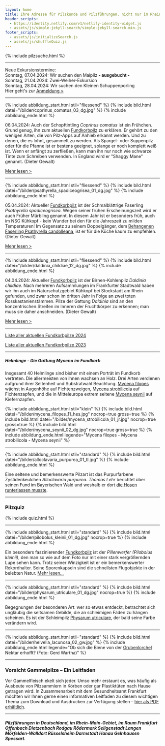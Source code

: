 ```yaml
---
layout: home
title: Ihre Adresse für Pilzkunde und Pilzführungen, nicht nur im Rhein-Main-Gebiet
header_scripts:
  - https://identity.netlify.com/v1/netlify-identity-widget.js
  - assets/js/simple-jekyll-search/simple-jekyll-search.min.js
footer_scripts:
  - assets/js/initializeSearch.js
  - assets/js/shuffleQuiz.js
---
```

{% include pilzsuche.html %}

- - -

Neue Exkursionstermine:\
Sonntag, 07.04.2024: Wir suchen den Maipilz **\- ausgebucht -**\
Sonntag, 21.04.2024: Zwei-Weiher-Exkursion\
Sonntag, 28.04.2024: Wir suchen den Kleinen Schuppenporling\
Hier geht's zur [Anmeldung >](/termine)

- - -

{% include abbildung_start.html stil="fliessend" %}
{% include bild.html datei="/bilder/coprinus_comatus_03_dg.jpg" %}
{% include abbildung_ende.html %}

06.04.2024: Auch der Schopftintling *Coprinus comatus* ist ein Frühchen. Grund genug, ihn zum aktuellen [Fundkorbpilz](AA "Glossar-") zu erklären. Er gehört zu den wenigen Arten, die von Pilz-Apps auf Anhieb erkannt werden. Und zu denen, die es lohnt, gesammelt zu werden. Als Spargel- oder Suppenpilz oder für die Pfanne ist er bestens geeignet, solange er noch komplett weiß ist. Wenn er anfängt zu zerfließen, kann man ihn nur noch wie schwarze Tinte zum Schreiben verwenden. In England wird er "Shaggy Mane" genannt. (Dieter Gewalt)

[Mehr lesen >](/pilze/coprinus-comatus-schopftintling)

<div style="clear:  both"></div>

- - -

{% include abbildung_start.html stil="fliessend" %}
{% include bild.html datei="/bilder/psathyrella_spadiceogrisea_01_dg.jpg" %}
{% include abbildung_ende.html %}

05.04.2024: Aktueller [Fundkorbpilz](AA "Glossar-") ist der Schmalblättrige Faserling *Psathyrella spadiceogrisea*. Wegen seiner frühen Erscheinungszeit wird er auch Früher Mürbling genannt.  In diesem Jahr ist er besonders früh, auch im NSG Kühkopf - kein Wunder bei den für die Jahreszeit zu milden Temperaturen! Im Gegensatz zu seinem Doppelgänger, dem [Behangenen Faserling Psathyrella candolleana](/pilze/psathyrella-candolleana-behangener-faserling), ist er für die Küche kaum zu empfehlen.  (Dieter Gewalt)

[Mehr lesen >](/pilze/psathyrella-spadiceogrisea-schmalblättriger-faserling-früher-mürbling)

<div style="clear:  both"></div>

- - -

{% include abbildung_start.html stil="fliessend" %}
{% include bild.html datei="/bilder/daldinia_childiae_12_dg.jpg" %}
{% include abbildung_ende.html %}

04.04.2024: Aktueller [Fundkorbpilz](AA "Glossar-") ist der Birnen-Kohlenpilz *Daldinia childiae*. Nach mehreren Aufsammlungen im Frankfurter Stadtwald haben wir ihn auch im Naturschutzgebiet Kühkopf bei Stockstadt am Rhein gefunden, und zwar schon im dritten Jahr in Folge an zwei toten Rosskastanienstämmen. Pilze der Gattung *Daldinia* sind an den konzentrischen Streifen im Inneren der Fruchtkörper zu erkennen; man muss sie daher anschneiden. (Dieter Gewalt)

[Mehr lesen >](/pilze/daldinia-childiae-birnen-kohlenpilz)

<div style="clear:  both"></div>

- - -

[Liste aller aktuellen Fundkorbpilze 2024](/artikel/liste-aller-aktuellen-fundkorbpilze-2024.html)

[Liste aller aktuellen Fundkorbpilze 2023](/artikel/liste-aller-aktuellen-fundkorbpilze-2023.html)

- - -

##### Helmlinge - Die Gattung *Mycena* im Fundkorb

Insgesamt 40 Helmlinge sind bisher mit einem Porträt im Fundkorb vertreten. Die allermeisten von ihnen wachsen an Holz. Drei Arten verdienen aufgrund ihrer Seltenheit und Substratwahl Beachtung. [Mycena filopes](/pilze/mycena-filopes-zerbrechlicher-fadenhelmling) wächst in Augenhöhe auf Fichtenzweigen, [Mycena strobilicola](/pilze/mycena-strobilicola-fichtenzapfenhelmling) auf Fichtenzapfen, und die in Mitteleuropa extrem seltene [Mycena seynii](/pilze/mycena-seynii-mediterraner-kiefernzapfenhelmling) auf Kiefernzapfen.

{% include abbildung_start.html stil="klein" %}
{% include bild.html datei="/bilder/mycena_filopes_11_hes.jpg" nocrop=true gross=true %}
{% include bild.html datei="/bilder/mycena_strobilicola_01_jr.jpg" nocrop=true gross=true %}
{% include bild.html datei="/bilder/mycena_seynii_02_dg.jpg" nocrop=true gross=true %}
{% include abbildung_ende.html legende="Mycena filopes - Mycena strobilicola - Mycena seynii" %}

- - -

{% include abbildung_start.html stil="standard" %}
{% include bild.html datei="/bilder/alloclavaria_purpurea_01_tl.jpg" %}
{% include abbildung_ende.html %}

Eine seltene und bemerkenswerte Pilzart ist das Purpurfarbene Zystidenkeulchen *Alloclavaria purpurea*. *Thomas Lehr* berichtet über seinen Fund im Bayerischen Wald und weshalb er dort [die Hosen runterlassen musste](/pilze/alloclavaria-purpurea-purpurfarbenes-zystidenkeulchen).

- - -

### Pilzquiz

{% include quiz.html %}

- - -

{% include abbildung_start.html stil="standard" %}
{% include bild.html datei="/bilder/pilobolus_kleinii_01_dg.jpg" nocrop=true %}
{% include abbildung_ende.html %}

Ein besonders faszinierender [Fundkorbpilz](AA "Glossar-") ist der *Pillenwerfer (Pilobolus kleinii)*, den man so wie auf dem Foto nur mit einer stark vergrößernden Lupe sehen kann. Trotz seiner Winzigkeit ist er ein bemerkenswerter Rekordhalter. Seine Sporenkapseln sind die schnellsten Flugobjekte in der belebten Natur. [Mehr lesen...](/pilze/pilobolus-kleinii-pillenwerfer)

- - -

{% include abbildung_start.html stil="standard" %}
{% include bild.html datei="/bilder/physarum_utriculare_01_dg.jpg" nocrop=true %}
{% include abbildung_ende.html %}

Begegnungen der besonderen Art: wer so etwas entdeckt, betrachtet sich ungläubig die seltsamen Gebilde, die an schleimigen Fäden zu hängen scheinen. Es ist der Schleimpilz [Physarum utriculare](/pilze/physarum-utriculare-fadenfruchtschleimpilz), der bald seine Farbe verändern wird.

- - -

{% include abbildung_start.html stil="standard" %}
{% include bild.html datei="/bilder/helvella_lacunosa_02_gw.jpg" %}
{% include abbildung_ende.html legende="Ob sich die Biene von der <a href='/pilze/helvella-lacunosa-grubenlorchel'>Grubenlorchel</a> Nektar erhofft?  (Foto: Gerd Wartha)" %}

- - -

### Vorsicht Gammelpilze – Ein Leitfaden

Vor Gammelfleisch ekelt sich jeder. Umso mehr erstaunt es, was häufig als Ausbeute von Pilzsammlern in Körben oder gar Plastiktüten nach Hause getragen wird. In Zusammenarbeit mit dem Gesundheitsamt Frankfurt möchten wir Ihnen gerne einen informativen Leitfaden zu diesem wichtigen Thema zum Download und Ausdrucken zur Verfügung stellen – [hier als PDF erhältlich](/assets/docs/Fundkorb.de-Gammelpilze.pdf).

- - -

##### Pilzführungen in Deutschland, im Rhein-Main-Gebiet, im Raum Frankfurt Offenbach Dietzenbach Rodgau Rödermark Seligenstadt Langen Mörfelden-Walldort Rüsselsheim Darmstadt Hanau Gelnhausen Spessart.